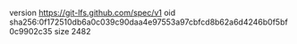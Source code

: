 version https://git-lfs.github.com/spec/v1
oid sha256:0f172510db6a0c039c90daa4e97553a97cbfcd8b62a6d4246b0f5bf0c9902c35
size 2482
